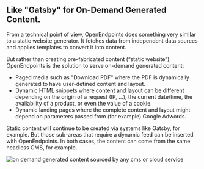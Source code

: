 ## Like "Gatsby" for On-Demand Generated Content.

From a technical point of view, OpenEndpoints does something very similar to a static website generator. It fetches data from independent data sources and applies templates to convert it into content.

But rather than creating pre-fabricated content (“static website”), OpenEndpoints is the solution to serve on-demand generated content:

- Paged media such as "Download PDF" where the PDF is dynamically generated to have user-defined content and layout.
- Dynamic HTML snippets where content and layout can be different depending on the origin of a request (IP, ...), the  current date/time, the availability of a product, or even the value of a cookie.
- Dynamic landing pages where the complete content and layout might depend on parameters passed from (for example) Google Adwords.

Static content will continue to be created via systems like Gatsby, for example. But those sub-areas that require a dynamic feed can be inserted with OpenEndpoints. In both cases, the content can come from the same headless CMS, for example.

![on demand generated content sourced by any cms or cloud service](https://cdn.openendpoints.io/images/gitbook/introduction-on-demand-generated-content.svg)

<!--stackedit_data:
eyJoaXN0b3J5IjpbLTI0Nzc3ODEyMSw3MDAzNTc0MDYsOTA0Mz
cyMDk2XX0=
-->